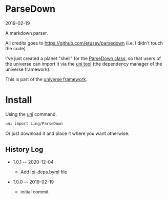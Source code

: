 ParseDown
===========
2019-02-19


A markdown parser.


All credits goes to https://github.com/erusev/parsedown (i.e. I didn't touch the code)


I've just created a planet "shell" for the [ParseDown class](https://github.com/erusev/parsedown/blob/master/Parsedown.php), 
so that users of the universe can import it via the [uni tool](https://github.com/lingtalfi/universe-naive-importer) (the dependency manager of
the universe framework).  

 
 

  

This is part of the [universe framework](https://github.com/karayabin/universe-snapshot).


Install
==========
Using the [uni](https://github.com/lingtalfi/universe-naive-importer) command.
```bash
uni import Ling/ParseDown
```

Or just download it and place it where you want otherwise.




History Log
------------------

- 1.0.1 -- 2020-12-04

    - Add lpi-deps.byml file

- 1.0.0 -- 2019-02-19

    - initial commit